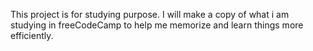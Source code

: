 This project is for studying purpose. I will make a copy of what i am studying in freeCodeCamp to help me memorize and learn things more efficiently.